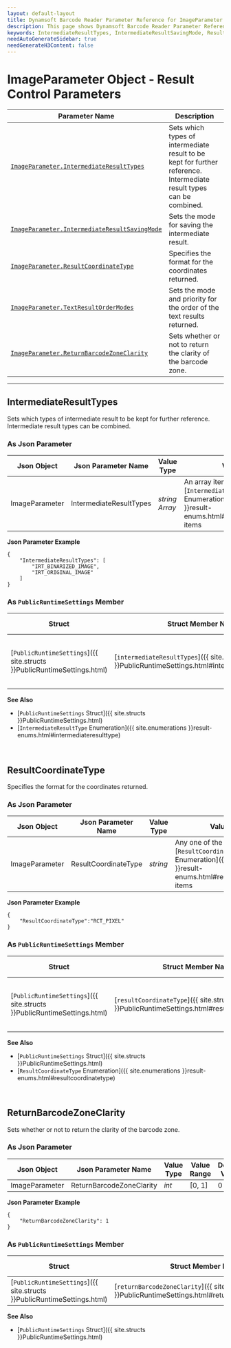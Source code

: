 ```yaml
---
layout: default-layout
title: Dynamsoft Barcode Reader Parameter Reference for ImageParameter Object - Result Control Parameters 
description: This page shows Dynamsoft Barcode Reader Parameter Reference for ImageParameter Object - Result Control Parameters.
keywords: IntermediateResultTypes, IntermediateResultSavingMode, ResultCoordinateType, TextResultOrderModes, ReturnBarcodeZoneClarity, ImageParameter, result control parameters, parameter reference, parameter 
needAutoGenerateSidebar: true
needGenerateH3Content: false
---
```


# ImageParameter Object - Result Control Parameters 

 | Parameter Name | Description |
 | -------------- | ----------- | 
 | [`ImageParameter.IntermediateResultTypes`](#intermediateresulttypes) | Sets which types of intermediate result to be kept for further reference. Intermediate result types can be combined. | 
 | [`ImageParameter.IntermediateResultSavingMode`](IntermediateResultSavingMode.md#intermediateresultsavingmode) | Sets the mode for saving the intermediate result. | 
 | [`ImageParameter.ResultCoordinateType`](#resultcoordinatetype) | Specifies the format for the coordinates returned. | 
 | [`ImageParameter.TextResultOrderModes`](TextResultOrderModes.md#textresultordermodes) | Sets the mode and priority for the order of the text results returned. | 
 | [`ImageParameter.ReturnBarcodeZoneClarity`](#returnbarcodezoneclarity) | Sets whether or not to return the clarity of the barcode zone. |  
 
---

## IntermediateResultTypes
Sets which types of intermediate result to be kept for further reference. Intermediate result types can be combined.  

### As Json Parameter

| Json Object |	Json Parameter Name | Value Type | Value Range | Default Value |
| ----------- | ------------------- | ---------- | ----------- | ------------- |
| ImageParameter | IntermediateResultTypes | *string Array* | An array item can be any one of the [`IntermediateResultTypes` Enumeration]({{ site.enumerations }}result-enums.html#intermediateresulttype) items | `null` |

**Json Parameter Example**   
```
{
    "IntermediateResultTypes": [
        "IRT_BINARIZED_IMAGE",
        "IRT_ORIGINAL_IMAGE"
    ]
}
```

### As `PublicRuntimeSettings` Member

| Struct |	Struct Member Name | Value Type | Value Range | Default Value |
| ------ | ------------------ | ---------- | ----------- | ------------- |
| [`PublicRuntimeSettings`]({{ site.structs }}PublicRuntimeSettings.html) | [`intermediateResultTypes`]({{ site.structs }}PublicRuntimeSettings.html#intermediateresulttypes) | *int* | A combined value of [`IntermediateResultType` Enumeration]({{ site.enumerations }}result-enums.html#intermediateresulttype) items. | `IRT_NO_RESULT` (0) |

**See Also**   
- [`PublicRuntimeSettings` Struct]({{ site.structs }}PublicRuntimeSettings.html)
- [`IntermediateResultType` Enumeration]({{ site.enumerations }}result-enums.html#intermediateresulttype)



&nbsp;




## ResultCoordinateType
Specifies the format for the coordinates returned.

### As Json Parameter

| Json Object |	Json Parameter Name | Value Type | Value Range | Default Value |
| ----------- | ------------------- | ---------- | ----------- | ------------- |
| ImageParameter | ResultCoordinateType | *string* | Any one of the [`ResultCoordinateType` Enumeration]({{ site.enumerations }}result-enums.html#resultcoordinatetype) items | "RCT_PIXEL" |

**Json Parameter Example**   
```
{
    "ResultCoordinateType":"RCT_PIXEL"
}
```

### As `PublicRuntimeSettings` Member

| Struct |	Struct Member Name | Value Type | Value Range | Default Value |
| ------ | ------------------ | ---------- | ----------- | ------------- |
| [`PublicRuntimeSettings`]({{ site.structs }}PublicRuntimeSettings.html) | [`resultCoordinateType`]({{ site.structs }}PublicRuntimeSettings.html#resultcoordinatetype) | [`ResultCoordinateType`]({{ site.enumerations }}result-enums.html#resultcoordinatetype) | Any one of the [`ResultCoordinateType` Enumeration]({{ site.enumerations }}result-enums.html#resultcoordinatetype) items.| `IRSM_MEMORY`|

**See Also**   
- [`PublicRuntimeSettings` Struct]({{ site.structs }}PublicRuntimeSettings.html)
- [`ResultCoordinateType` Enumeration]({{ site.enumerations }}result-enums.html#resultcoordinatetype)



&nbsp;



## ReturnBarcodeZoneClarity
Sets whether or not to return the clarity of the barcode zone.

### As Json Parameter

| Json Object |	Json Parameter Name | Value Type | Value Range | Default Value |
| ----------- | ------------------- | ---------- | ----------- | ------------- |
| ImageParameter | ReturnBarcodeZoneClarity | *int* | [0, 1] | 0 |

**Json Parameter Example**   
```
{
    "ReturnBarcodeZoneClarity": 1
}
```

### As `PublicRuntimeSettings` Member

| Struct |	Struct Member Name | Value Type | Value Range | Default Value |
| ------ | ------------------ | ---------- | ----------- | ------------- |
| [`PublicRuntimeSettings`]({{ site.structs }}PublicRuntimeSettings.html) | [`returnBarcodeZoneClarity`]({{ site.structs }}PublicRuntimeSettings.html#returnbarcodezoneclarity) | *int* | [0, 1] | 0 |

**See Also**   
- [`PublicRuntimeSettings` Struct]({{ site.structs }}PublicRuntimeSettings.html)
